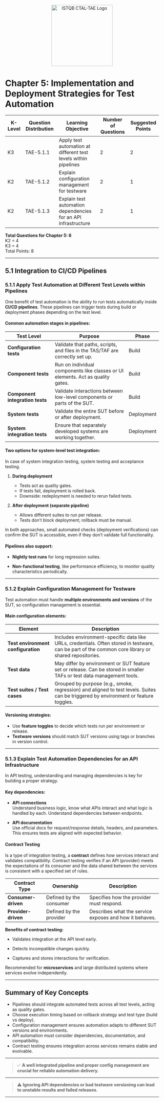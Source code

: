 <p align="center">
  <a href="https://www.istqb.org/certifications/certified-tester-advanced-level-test-automation-engineering-ctal-tae-v2-0/">
    <img src="https://www.istqb.org/wp-content/uploads/2024/10/ISTQB_CT_TAE_v2.0-1024x940-1.png.avif" width="200" alt="ISTQB CTAL-TAE Logo"/>
  </a>
</p>

# Chapter 5: Implementation and Deployment Strategies for Test Automation

| K-Level | Question Distribution | Learning Objective | Number of Questions | Suggested Points |
|-|-|-|-|-|
| K3 | TAE-5.1.1 | Apply test automation at different test levels within pipelines | 2 | 2 |
| K2 | TAE-5.1.2 | Explain configuration management for testware | 2 | 1 |
| K2 | TAE-5.1.3 | Explain test automation dependencies for an API infrastructure | 2 | 1 |

**Total Questions for Chapter 5: 6**  
K2 = 4  
K3 = 4  
Total Points: 8

---

## 5.1 Integration to CI/CD Pipelines

### 5.1.1 Apply Test Automation at Different Test Levels within Pipelines

One benefit of test automation is the ability to run tests automatically inside **CI/CD pipelines**. These pipelines can trigger tests during build or deployment phases depending on the test level.

#### Common automation stages in pipelines:

| Test Level | Purpose | Phase |
|------------|---------|-------|
| **Configuration tests** | Validate that paths, scripts, and files in the TAS/TAF are correctly set up. | Build |
| **Component tests** | Run on individual components like classes or UI elements. Act as quality gates. | Build |
| **Component integration tests** | Validate interactions between low-level components or parts of the SUT. | Build |
| **System tests** | Validate the entire SUT before or after deployment. | Deployment |
| **System integration tests** | Ensure that separately developed systems are working together. | Deployment |

#### Two options for system-level test integration:

In case of system integration testing, system testing and acceptance testing.

1. **During deployment**  
   - Tests act as quality gates.  
   - If tests fail, deployment is rolled back.  
   - Downside: redeployment is needed to rerun failed tests.

2. **After deployment (separate pipeline)**  
   - Allows different suites to run per release.  
   - Tests don’t block deployment; rollback must be manual.

In both approaches, small automated checks (deployment verifications) can confirm the SUT is accessible, even if they don’t validate full functionality.

#### Pipelines also support:
- **Nightly test runs** for long regression suites.

- **Non-functional testing**, like performance efficiency, to monitor quality characteristics periodically.

---

### 5.1.2 Explain Configuration Management for Testware

Test automation must handle **multiple environments and versions** of the SUT, so configuration management is essential.

#### Main configuration elements:

| Element | Description |
|---------|-------------|
| **Test environment configuration** | Includes environment-specific data like URLs, credentials. Often stored in testware, can be part of the common core library or shared repositories. |
| **Test data** | May differ by environment or SUT feature set or release. Can be stored in smaller TAFs or test data management tools. |
| **Test suites / Test cases** | Grouped by purpose (e.g., smoke, regression) and aligned to test levels. Suites can be triggered by environment or feature toggles. |

#### Versioning strategies:

- Use **feature toggles** to decide which tests run per environment or release.
- **Testware versions** should match SUT versions using tags or branches in version control.

---

### 5.1.3 Explain Test Automation Dependencies for an API Infrastructure

In API testing, understanding and managing dependencies is key for building a proper strategy.

#### Key dependencies:

- **API connections**  
  Understand business logic, know what APIs interact and what logic is handled by each. Understand dependencies between endpoints.

- **API documentation**  
  Use official docs for request/response details, headers, and parameters. This ensures tests are aligned with expected behavior.

#### Contract Testing

Is a type of integration testing, a **contract** defines how services interact and validates compatibility. Contract testing verifies if an API (provider) meets the expectations of its consumer and the data shared between the services is consistent with a specified set of rules.

| Contract Type | Ownership | Description |
|---------------|-----------|-------------|
| **Consumer-driven** | Defined by the consumer | Specifies how the provider must respond. |
| **Provider-driven** | Defined by the provider | Describes what the service exposes and how it behaves. |

**Benefits of contract testing:**
- Validates integration at the API level early.

- Detects incompatible changes quickly.

- Captures and stores interactions for verification.

Recommended for **microservices** and large distributed systems where services evolve independently.

---

## Summary of Key Concepts

- Pipelines should integrate automated tests across all test levels, acting as quality gates.
- Choose execution timing based on rollback strategy and test type (build vs deploy).
- Configuration management ensures automation adapts to different SUT versions and environments.
- API automation must consider dependencies, documentation, and compatibility.
- Contract testing ensures integration across services remains stable and evolvable.

---
> ✅ **A well integrated pipeline and proper config management are crucial for reliable automation delivery.**
---
> ⚠️ **Ignoring API dependencies or bad testware versioning can lead to unstable results and failed releases.**
---
